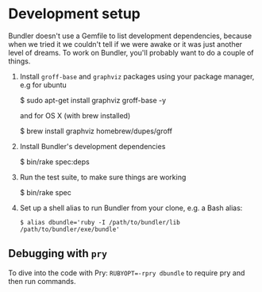 # Development setup

Bundler doesn't use a Gemfile to list development dependencies, because when we tried it we couldn't tell if we were awake or it was just another level of dreams. To work on Bundler, you'll probably want to do a couple of things.

1. Install `groff-base` and `graphviz` packages using your package manager, e.g for ubuntu

      $ sudo apt-get install graphviz groff-base -y

   and for OS X (with brew installed)

      $ brew install graphviz homebrew/dupes/groff

2. Install Bundler's development dependencies

      $ bin/rake spec:deps

3. Run the test suite, to make sure things are working

      $ bin/rake spec

4. Set up a shell alias to run Bundler from your clone, e.g. a Bash alias:

      `$ alias dbundle='ruby -I /path/to/bundler/lib /path/to/bundler/exe/bundle'`

## Debugging with `pry`

To dive into the code with Pry: `RUBYOPT=-rpry dbundle` to require pry and then run commands.
